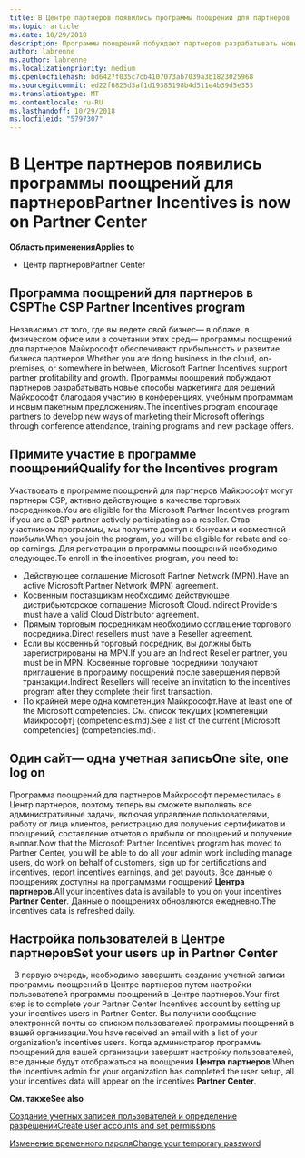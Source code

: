 ```yaml
---
title: В Центре партнеров появились программы поощрений для партнеров | Центр партнеров
ms.topic: article
ms.date: 10/29/2018
description: Программы поощрений побуждают партнеров разрабатывать новые методы маркетинга, предлагать обучение и многое другое
author: labrenne
ms.author: labrenne
ms.localizationpriority: medium
ms.openlocfilehash: bd6427f035c7cb4107073ab7039a3b1823025968
ms.sourcegitcommit: ed22f6825d3af1d19385198b4d511e4b39d5e353
ms.translationtype: MT
ms.contentlocale: ru-RU
ms.lasthandoff: 10/29/2018
ms.locfileid: "5797307"
---
```

# <a name="partner-incentives-is-now-on-partner-center"></a><span data-ttu-id="21f40-103">В Центре партнеров появились программы поощрений для партнеров</span><span class="sxs-lookup"><span data-stu-id="21f40-103">Partner Incentives is now on Partner Center</span></span> 

**<span data-ttu-id="21f40-104">Область применения</span><span class="sxs-lookup"><span data-stu-id="21f40-104">Applies to</span></span>**

-  <span data-ttu-id="21f40-105">Центр партнеров</span><span class="sxs-lookup"><span data-stu-id="21f40-105">Partner Center</span></span>

## <a name="the-csp-partner-incentives-program"></a><span data-ttu-id="21f40-106">Программа поощрений для партнеров в CSP</span><span class="sxs-lookup"><span data-stu-id="21f40-106">The CSP Partner Incentives program</span></span>

<span data-ttu-id="21f40-107">Независимо от того, где вы ведете свой бизнес— в облаке, в физическом офисе или в сочетании этих сред— программы поощрений для партнеров Майкрософт обеспечивают прибыльность и развитие бизнеса партнеров.</span><span class="sxs-lookup"><span data-stu-id="21f40-107">Whether you are doing business in the cloud, on-premises, or somewhere in between, Microsoft Partner Incentives support partner profitability and growth.</span></span> <span data-ttu-id="21f40-108">Программы поощрений побуждают партнеров разрабатывать новые способы маркетинга для решений Майкрософт благодаря участию в конференциях, учебным программам и новым пакетным предложениям.</span><span class="sxs-lookup"><span data-stu-id="21f40-108">The incentives program encourage partners to develop new ways of marketing their Microsoft offerings through conference attendance, training programs and new package offers.</span></span> 

## <a name="qualify-for-the-incentives-program"></a><span data-ttu-id="21f40-109">Примите участие в программе поощрений</span><span class="sxs-lookup"><span data-stu-id="21f40-109">Qualify for the Incentives program</span></span>

<span data-ttu-id="21f40-110">Участвовать в программе поощрений для партнеров Майкрософт могут партнеры CSP, активно действующие в качестве торговых посредников.</span><span class="sxs-lookup"><span data-stu-id="21f40-110">You are eligible for the Microsoft Partner Incentives program if you are a CSP partner actively participating as a reseller.</span></span>
<span data-ttu-id="21f40-111">Став участником программы, мы получите доступ к бонусам и совместной прибыли.</span><span class="sxs-lookup"><span data-stu-id="21f40-111">When you join the program, you will be eligible for rebate and co-op earnings.</span></span> <span data-ttu-id="21f40-112">Для регистрации в программы поощрений необходимо следующее.</span><span class="sxs-lookup"><span data-stu-id="21f40-112">To enroll in the incentives program, you need to:</span></span> 
-   <span data-ttu-id="21f40-113">Действующее соглашение Microsoft Partner Network (MPN).</span><span class="sxs-lookup"><span data-stu-id="21f40-113">Have an active Microsoft Partner Network (MPN) agreement.</span></span>  
-   <span data-ttu-id="21f40-114">Косвенным поставщикам необходимо действующее дистрибьюторское соглашение Microsoft Cloud.</span><span class="sxs-lookup"><span data-stu-id="21f40-114">Indirect Providers must have a valid Cloud Distributor agreement.</span></span>
-   <span data-ttu-id="21f40-115">Прямым торговым посредникам необходимо соглашение торгового посредника.</span><span class="sxs-lookup"><span data-stu-id="21f40-115">Direct resellers must have a Reseller agreement.</span></span>
-   <span data-ttu-id="21f40-116">Если вы косвенный торговый посредник, вы должны быть зарегистрированы на MPN.</span><span class="sxs-lookup"><span data-stu-id="21f40-116">If you are an Indirect Reseller partner, you must be in MPN.</span></span> <span data-ttu-id="21f40-117">Косвенные торговые посредники получают приглашение в программу поощрений после завершения первой транзакции.</span><span class="sxs-lookup"><span data-stu-id="21f40-117">Indirect Resellers will receive an invitation to the incentives program after they complete their first transaction.</span></span> 
-   <span data-ttu-id="21f40-118">По крайней мере одна компетенция Майкрософт.</span><span class="sxs-lookup"><span data-stu-id="21f40-118">Have at least one of the Microsoft competencies.</span></span> <span data-ttu-id="21f40-119">См. список текущих [компетенций Майкрософт] (competencies.md).</span><span class="sxs-lookup"><span data-stu-id="21f40-119">See a list of the current [Microsoft competencies] (competencies.md).</span></span>

## <a name="one-site-one-log-on"></a><span data-ttu-id="21f40-120">Один сайт— одна учетная запись</span><span class="sxs-lookup"><span data-stu-id="21f40-120">One site, one log on</span></span>

<span data-ttu-id="21f40-121">Программа поощрений для партнеров Майкрософт переместилась в Центр партнеров, поэтому теперь вы сможете выполнять все административные задачи, включая управление пользователями, работу от лица клиентов, регистрацию для получения сертификатов и поощрений, составление отчетов о прибыли от поощрений и получение выплат.</span><span class="sxs-lookup"><span data-stu-id="21f40-121">Now that the Microsoft Partner Incentives program has moved to Partner Center, you will be able to do all your admin work including manage users, do work on behalf of customers, sign up for certifications and incentives, report incentives earnings, and get payouts.</span></span> <span data-ttu-id="21f40-122">Все данные о поощрениях доступны на программами поощрений **Центра партнеров**.</span><span class="sxs-lookup"><span data-stu-id="21f40-122">All your incentives data is available to you on your incentives **Partner Center**.</span></span> <span data-ttu-id="21f40-123">Данные о поощрениях обновляются ежедневно.</span><span class="sxs-lookup"><span data-stu-id="21f40-123">The incentives data is refreshed daily.</span></span>
 
## <a name="set-your-users-up-in-partner-center"></a><span data-ttu-id="21f40-124">Настройка пользователей в Центре партнеров</span><span class="sxs-lookup"><span data-stu-id="21f40-124">Set your users up in Partner Center</span></span>
 
<span data-ttu-id="21f40-125">В первую очередь, необходимо завершить создание учетной записи программы поощрений в Центре партнеров путем настройки пользователей программы поощрений в Центре партнеров.</span><span class="sxs-lookup"><span data-stu-id="21f40-125">Your first step is to complete your Partner Center Incentives account by setting up your incentives users in Partner Center.</span></span> <span data-ttu-id="21f40-126">Вы получили сообщение электронной почты со списком пользователей программы поощрений в вашей организации.</span><span class="sxs-lookup"><span data-stu-id="21f40-126">You have received an email with a list of your organization’s incentives users.</span></span> <span data-ttu-id="21f40-127">Когда администратор программы поощрений для вашей организации завершит настройку пользователей, все данные будут отображаться на поощрения **Центра партнеров**.</span><span class="sxs-lookup"><span data-stu-id="21f40-127">When the Incentives admin for your organization has completed the user setup, all your incentives data will appear on the incentives **Partner Center**.</span></span>

**<span data-ttu-id="21f40-128">См. также</span><span class="sxs-lookup"><span data-stu-id="21f40-128">See also</span></span>**

[<span data-ttu-id="21f40-129">Создание учетных записей пользователей и определение разрешений</span><span class="sxs-lookup"><span data-stu-id="21f40-129">Create user accounts and set permissions</span></span>](create-user-accounts-and-set-permissions.md)

[<span data-ttu-id="21f40-130">Изменение временного пароля</span><span class="sxs-lookup"><span data-stu-id="21f40-130">Change your temporary password</span></span>](change-your-temporary-password.md)

